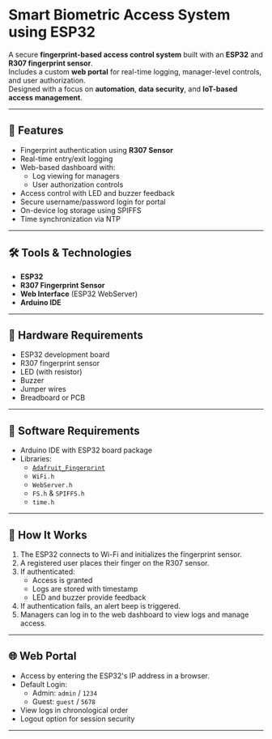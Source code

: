 # Smart Biometric Access System using ESP32

A secure **fingerprint-based access control system** built with an **ESP32** and **R307 fingerprint sensor**.  
Includes a custom **web portal** for real-time logging, manager-level controls, and user authorization.  
Designed with a focus on **automation**, **data security**, and **IoT-based access management**.

---

## 📌 Features
- Fingerprint authentication using **R307 Sensor**
- Real-time entry/exit logging
- Web-based dashboard with:
  - Log viewing for managers
  - User authorization controls
- Access control with LED and buzzer feedback
- Secure username/password login for portal
- On-device log storage using SPIFFS
- Time synchronization via NTP

---

## 🛠 Tools & Technologies
- **ESP32**
- **R307 Fingerprint Sensor**
- **Web Interface** (ESP32 WebServer)
- **Arduino IDE**

---

## 📂 Hardware Requirements
- ESP32 development board
- R307 fingerprint sensor
- LED (with resistor)
- Buzzer
- Jumper wires
- Breadboard or PCB

---

## 📂 Software Requirements
- Arduino IDE with ESP32 board package
- Libraries:
  - [`Adafruit_Fingerprint`](https://github.com/adafruit/Adafruit-Fingerprint-Sensor-Library)
  - `WiFi.h`
  - `WebServer.h`
  - `FS.h` & `SPIFFS.h`
  - `time.h`

---

## 🚀 How It Works
1. The ESP32 connects to Wi-Fi and initializes the fingerprint sensor.
2. A registered user places their finger on the R307 sensor.
3. If authenticated:
   - Access is granted
   - Logs are stored with timestamp
   - LED and buzzer provide feedback
4. If authentication fails, an alert beep is triggered.
5. Managers can log in to the web dashboard to view logs and manage access.

---

## 🌐 Web Portal
- Access by entering the ESP32's IP address in a browser.
- Default Login:
  - Admin: `admin` / `1234`
  - Guest: `guest` / `5678`
- View logs in chronological order
- Logout option for session security

---


